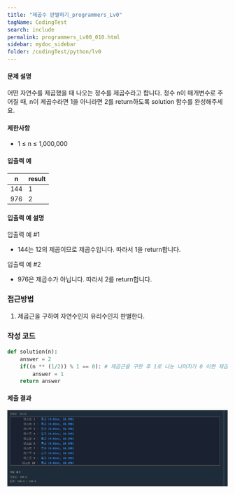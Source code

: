 ```yaml
---
title: "제곱수 판별하기_programmers_Lv0"
tagName: CodingTest
search: include
permalink: programmers_Lv00_010.html
sidebar: mydoc_sidebar
folder: /codingTest/python/lv0
---
```



#### 문제 설명 <br>

어떤 자연수를 제곱했을 때 나오는 정수를 제곱수라고 합니다. 정수 n이 매개변수로 주어질 때, n이 제곱수라면 1을 아니라면 2를 return하도록 solution 함수를 완성해주세요.

#### 제한사항 <br>

- 1 ≤ n ≤ 1,000,000

#### 입출력 예 <br>
  
n|result
---|---
144|1
976|2

#### 입출력 예 설명 <br>

입출력 예 #1
- 144는 12의 제곱이므로 제곱수입니다. 따라서 1을 return합니다.

입출력 예 #2
- 976은 제곱수가 아닙니다. 따라서 2를 return합니다.

### 접근방법 <br>

1. 제곱근을 구하여 자연수인지 유리수인지 판별한다.

### 작성 코드 <br>

```python
def solution(n):
    answer = 2
    if((n ** (1/2)) % 1 == 0): # 제곱근을 구한 후 1로 나눈 나머지가 0 이면 제곱근이 자연수이다, 즉 제곱수이다.
        answer = 1
    return answer
```

#### 제출 결과

![제출 결과](\images\programmers_Lv00_010.png)




